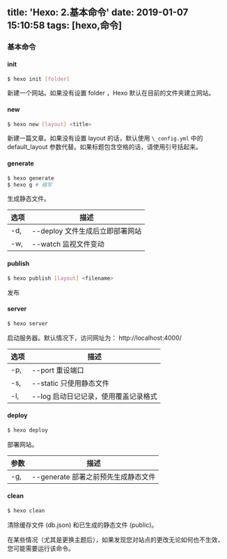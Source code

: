 title: 'Hexo: 2.基本命令'
date: 2019-01-07 15:10:58
tags: [hexo,命令]
---

### 基本命令

#### init

```bash
$ hexo init [folder]
```

新建一个网站。如果没有设置 folder ，Hexo 默认在目前的文件夹建立网站。

#### new

```bash
$ hexo new [layout] <title>
```

新建一篇文章。如果没有设置 layout 的话，默认使用 `\_config.yml` 中的 default_layout 参数代替。如果标题包含空格的话，请使用引号括起来。

#### generate

```bash
$ hexo generate
$ hexo g # 缩写
```

生成静态文件。

| 选项 | 描述                            |
| ---- | ------------------------------- |
| -d,  | --deploy 文件生成后立即部署网站 |
| -w,  | --watch 监视文件变动            |

#### publish

```bash
$ hexo publish [layout] <filename>
```

发布

#### server

```bash
$ hexo server
```

启动服务器。默认情况下，访问网址为： http://localhost:4000/

| 选项 | 描述                                 |
| ---- | ------------------------------------ |
| -p,  | --port 重设端口                      |
| -s,  | --static 只使用静态文件              |
| -l,  | --log 启动日记记录，使用覆盖记录格式 |

#### deploy

```bash
$ hexo deploy
```

部署网站。

| 参数 | 描述                                |
| ---- | ----------------------------------- |
| -g,  | --generate 部署之前预先生成静态文件 |

#### clean

```bash
$ hexo clean
```

清除缓存文件 (db.json) 和已生成的静态文件 (public)。

在某些情况（尤其是更换主题后），如果发现您对站点的更改无论如何也不生效，您可能需要运行该命令。
